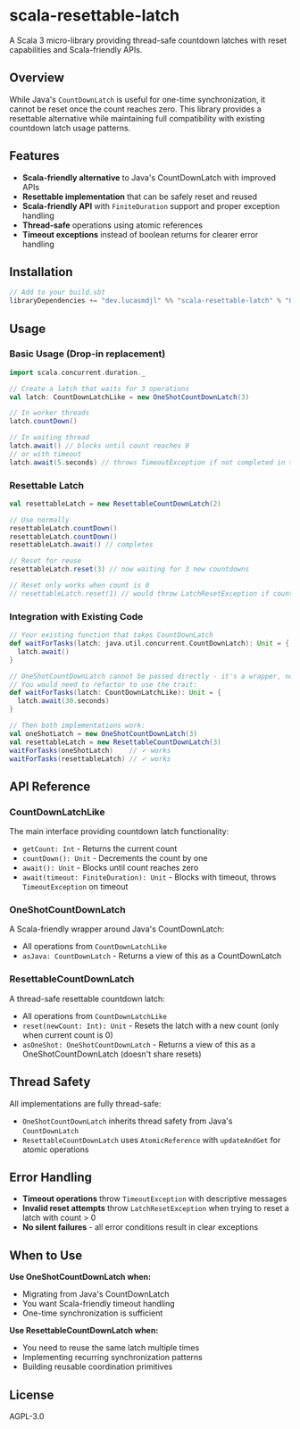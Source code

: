 # scala-resettable-latch

A Scala 3 micro-library providing thread-safe countdown latches with reset capabilities and Scala-friendly APIs.

## Overview

While Java's `CountDownLatch` is useful for one-time synchronization, it cannot be reset once the count reaches zero. This library provides a resettable alternative while maintaining full compatibility with existing countdown latch usage patterns.

## Features

- **Scala-friendly alternative** to Java's CountDownLatch with improved APIs
- **Resettable implementation** that can be safely reset and reused
- **Scala-friendly API** with `FiniteDuration` support and proper exception handling
- **Thread-safe** operations using atomic references
- **Timeout exceptions** instead of boolean returns for clearer error handling

## Installation

```scala
// Add to your build.sbt
libraryDependencies += "dev.lucasmdjl" %% "scala-resettable-latch" % "0.1.0"
```

## Usage

### Basic Usage (Drop-in replacement)

```scala
import scala.concurrent.duration._

// Create a latch that waits for 3 operations
val latch: CountDownLatchLike = new OneShotCountDownLatch(3)

// In worker threads
latch.countDown()

// In waiting thread
latch.await() // blocks until count reaches 0
// or with timeout
latch.await(5.seconds) // throws TimeoutException if not completed in time
```

### Resettable Latch

```scala
val resettableLatch = new ResettableCountDownLatch(2)

// Use normally
resettableLatch.countDown()
resettableLatch.countDown()
resettableLatch.await() // completes

// Reset for reuse
resettableLatch.reset(3) // now waiting for 3 new countdowns

// Reset only works when count is 0
// resettableLatch.reset(1) // would throw LatchResetException if count > 0
```

### Integration with Existing Code

```scala
// Your existing function that takes CountDownLatch
def waitForTasks(latch: java.util.concurrent.CountDownLatch): Unit = {
  latch.await()
}

// OneShotCountDownLatch cannot be passed directly - it's a wrapper, not a subclass
// You would need to refactor to use the trait:
def waitForTasks(latch: CountDownLatchLike): Unit = {
  latch.await(30.seconds)
}

// Then both implementations work:
val oneShotLatch = new OneShotCountDownLatch(3)
val resettableLatch = new ResettableCountDownLatch(3)
waitForTasks(oneShotLatch)    // ✓ works
waitForTasks(resettableLatch) // ✓ works
```

## API Reference

### CountDownLatchLike

The main interface providing countdown latch functionality:

- `getCount: Int` - Returns the current count
- `countDown(): Unit` - Decrements the count by one
- `await(): Unit` - Blocks until count reaches zero
- `await(timeout: FiniteDuration): Unit` - Blocks with timeout, throws `TimeoutException` on timeout

### OneShotCountDownLatch

A Scala-friendly wrapper around Java's CountDownLatch:
- All operations from `CountDownLatchLike`
- `asJava: CountDownLatch` - Returns a view of this as a CountDownLatch

### ResettableCountDownLatch

A thread-safe resettable countdown latch:
- All operations from `CountDownLatchLike`
- `reset(newCount: Int): Unit` - Resets the latch with a new count (only when current count is 0)
- `asOneShot: OneShotCountDownLatch` - Returns a view of this as a OneShotCountDownLatch (doesn't share resets)

## Thread Safety

All implementations are fully thread-safe:
- `OneShotCountDownLatch` inherits thread safety from Java's `CountDownLatch`
- `ResettableCountDownLatch` uses `AtomicReference` with `updateAndGet` for atomic operations

## Error Handling

- **Timeout operations** throw `TimeoutException` with descriptive messages
- **Invalid reset attempts** throw `LatchResetException` when trying to reset a latch with count > 0
- **No silent failures** - all error conditions result in clear exceptions

## When to Use

**Use OneShotCountDownLatch when:**
- Migrating from Java's CountDownLatch
- You want Scala-friendly timeout handling
- One-time synchronization is sufficient

**Use ResettableCountDownLatch when:**
- You need to reuse the same latch multiple times
- Implementing recurring synchronization patterns
- Building reusable coordination primitives

## License

AGPL-3.0
